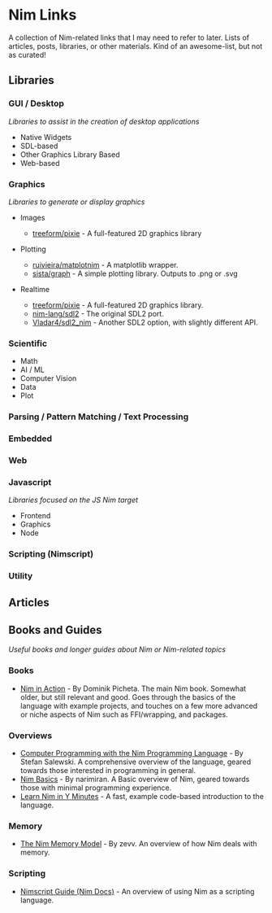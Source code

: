 # Nim Links
A collection of Nim-related links that I may need to refer to later. Lists of articles, posts, libraries, or other materials. Kind of an awesome-list, but not as curated!

## Libraries
### GUI / Desktop
*Libraries to assist in the creation of desktop applications*
* Native Widgets
* SDL-based
* Other Graphics Library Based
* Web-based

### Graphics
*Libraries to generate or display graphics*
* Images
  * [treeform/pixie](https://github.com/treeform/pixie) - A full-featured 2D graphics library

* Plotting
  * [ruivieira/matplotnim](https://github.com/ruivieira/matplotnim) - A matplotlib wrapper.
  * [sista/graph](https://github.com/stisa/graph) - A simple plotting library. Outputs to .png or .svg

* Realtime
  * [treeform/pixie](https://github.com/treeform/pixie) - A full-featured 2D graphics library. 
  * [nim-lang/sdl2](https://github.com/nim-lang/sdl2) - The original SDL2 port.
  * [Vladar4/sdl2_nim](https://github.com/Vladar4/sdl2_nim) - Another SDL2 option, with slightly different API.

### Scientific
* Math
* AI / ML
* Computer Vision
* Data
* Plot

### Parsing / Pattern Matching / Text Processing 

### Embedded

### Web

### Javascript
*Libraries focused on the JS Nim target*
* Frontend
* Graphics
* Node

### Scripting (Nimscript)

### Utility

## Articles

## Books and Guides
*Useful books and longer guides about Nim or Nim-related topics*
### Books
  * [Nim in Action](https://book.picheta.me) - By Dominik Picheta. The main Nim book. Somewhat older, but still relevant and good. Goes through the basics of the language with example projects, and touches on a few more advanced or niche aspects of Nim such as FFI/wrapping, and packages. 
### Overviews
  * [Computer Programming with the Nim Programming Language](http://ssalewski.de/nimprogramming.html) - By Stefan Salewski. A comprehensive overview of the language, geared towards those interested in programming in general.
  * [Nim Basics](https://narimiran.github.io/nim-basics/) - By narimiran. A Basic overview of Nim, geared towards those with minimal programming experience.
  * [Learn Nim in Y Minutes](https://learnxinyminutes.com/docs/nim/) - A fast, example code-based introduction to the language.
### Memory
  * [The Nim Memory Model](http://zevv.nl/nim-memory) - By zevv. An overview of how Nim deals with memory.
### Scripting
  * [Nimscript Guide (Nim Docs)](https://nim-lang.org/docs/nims.html) - An overview of using Nim as a scripting language.
